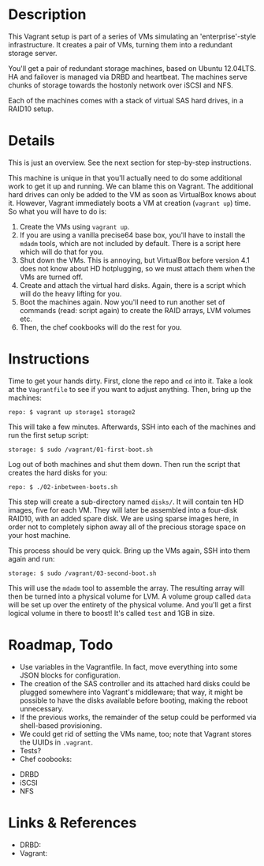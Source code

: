 # Description

This Vagrant setup is part of a series of VMs simulating an 'enterprise'-style infrastructure. It creates a pair of VMs, turning them into a redundant storage server.

You'll get a pair of redundant storage machines, based on Ubuntu 12.04LTS. HA and failover is managed via DRBD and heartbeat. The machines serve chunks of storage towards the hostonly network over iSCSI and NFS.

Each of the machines comes with a stack of virtual SAS hard drives, in a RAID10 setup.

# Details

This is just an overview. See the next section for step-by-step instructions.

This machine is unique in that you'll actually need to do some additional work to get it up and running. We can blame this on Vagrant. The additional hard drives can only be added to the VM as soon as VirtualBox knows about it. However, Vagrant immediately boots a VM at creation (`vagrant up`) time. So what you will have to do is:

1. Create the VMs using `vagrant up`.
1. If you are using a vanilla precise64 base box, you'll have to install the `mdadm` tools, which are not included by default. There is a script here which will do that for you.
1. Shut down the VMs. This is annoying, but VirtualBox before version 4.1 does not know about HD hotplugging, so we must attach them when the VMs are turned off.
1. Create and attach the virtual hard disks. Again, there is a script which will do the heavy lifting for you.
1. Boot the machines again. Now you'll need to run another set of commands (read: script again) to create the RAID arrays, LVM volumes etc.
1. Then, the chef cookbooks will do the rest for you.

# Instructions

Time to get your hands dirty. First, clone the repo and `cd` into it. Take a look at the `Vagrantfile` to see if you want to adjust anything. Then, bring up the machines:

```
repo: $ vagrant up storage1 storage2
```

This will take a few minutes. Afterwards, SSH into each of the machines and run the first setup script:

```
storage: $ sudo /vagrant/01-first-boot.sh
```

Log out of both machines and shut them down. Then run the script that creates the hard disks for you:

```
repo: $ ./02-inbetween-boots.sh
```

This step will create a sub-directory named `disks/`. It will contain ten HD images, five for each VM. They will later be assembled into a four-disk RAID10, with an added spare disk. We are using sparse images here, in order not to completely siphon away all of the precious storage space on your host machine.

This process should be very quick. Bring up the VMs again, SSH into them again and run:

```
storage: $ sudo /vagrant/03-second-boot.sh
```

This will use the `mdadm` tool to assemble the array. The resulting array will then be turned into a physical volume for LVM. A volume group called `data` will be set up over the entirety of the physical volume. And you'll get a first logical volume in there to boost! It's called `test` and 1GB in size.

# Roadmap, Todo

* Use variables in the Vagrantfile. In fact, move everything into some JSON blocks for configuration.
* The creation of the SAS controller and its attached hard disks could be plugged somewhere into Vagrant's middleware; that way, it might be possible to have the disks available before booting, making the reboot unnecessary.
* If the previous works, the remainder of the setup could be performed via shell-based provisioning.
* We could get rid of setting the VMs name, too; note that Vagrant stores the UUIDs in `.vagrant`.
* Tests?
* Chef coobooks:
- DRBD
- iSCSI
- NFS

# Links & References

* DRBD: 
* Vagrant: 
